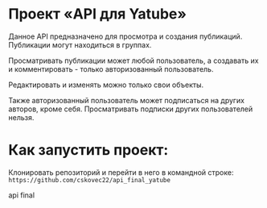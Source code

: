 # Проект «API для Yatube»
Данное API предназначено для просмотра и создания публикаций.
Публикации могут находиться в группах.

Просматривать публикации может любой пользователь, а создавать их и комментировать - только авторизованный пользователь.

Редактировать и изменять можно только свои объекты.

Также авторизованный пользователь может подписаться на других авторов, кроме себя. Просматривать подписки других пользователей нельзя.

# Как запустить проект:
Клонировать репозиторий и перейти в него в командной строке:
```https://github.com/cskovec22/api_final_yatube```


api final
